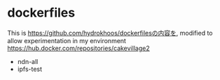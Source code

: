 # dockerfiles
This is https://github.com/hydrokhoos/dockerfilesの内容を, modified to allow experimentation in my environment
https://hub.docker.com/repositories/cakevillage2
- ndn-all
- ipfs-test
